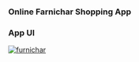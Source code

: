 ### Online Farnichar Shopping App

### App UI
<a href="https://ibb.co/RHYRY3L"><img src="https://i.ibb.co/XJjcj7m/furnichar.png" alt="furnichar" border="0"></a>
